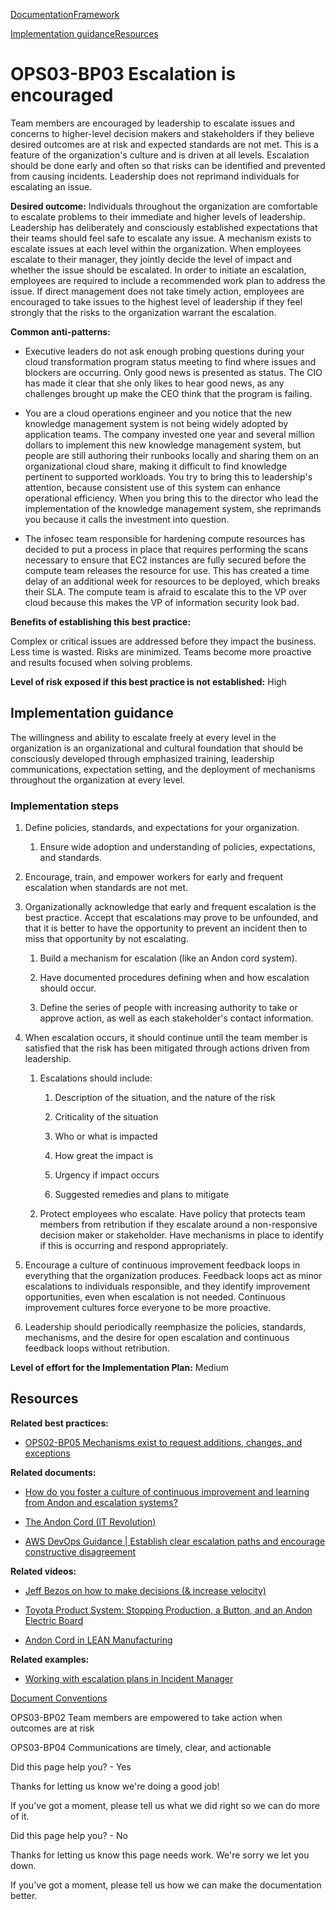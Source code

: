 [Documentation](/index.html)[Framework](welcome.html)

[Implementation guidance](#implementation-guidance)[Resources](#resources)

# OPS03-BP03 Escalation is encouraged

Team members are encouraged by leadership to escalate issues and concerns to higher-level decision makers and stakeholders if they believe desired outcomes are at risk and expected standards are not met. This is a feature of the organization's culture and is driven at all levels. Escalation should be done early and often so that risks can be identified and prevented from causing incidents. Leadership does not reprimand individuals for escalating an issue.

**Desired outcome:** Individuals throughout the organization are comfortable to escalate problems to their immediate and higher levels of leadership. Leadership has deliberately and consciously established expectations that their teams should feel safe to escalate any issue. A mechanism exists to escalate issues at each level within the organization. When employees escalate to their manager, they jointly decide the level of impact and whether the issue should be escalated. In order to initiate an escalation, employees are required to include a recommended work plan to address the issue. If direct management does not take timely action, employees are encouraged to take issues to the highest level of leadership if they feel strongly that the risks to the organization warrant the escalation.

**Common anti-patterns:**

* Executive leaders do not ask enough probing questions during your cloud transformation program status meeting to find where issues and blockers are occurring. Only good news is presented as status. The CIO has made it clear that she only likes to hear good news, as any challenges brought up make the CEO think that the program is failing.

* You are a cloud operations engineer and you notice that the new knowledge management system is not being widely adopted by application teams. The company invested one year and several million dollars to implement this new knowledge management system, but people are still authoring their runbooks locally and sharing them on an organizational cloud share, making it difficult to find knowledge pertinent to supported workloads. You try to bring this to leadership's attention, because consistent use of this system can enhance operational efficiency. When you bring this to the director who lead the implementation of the knowledge management system, she reprimands you because it calls the investment into question.

* The infosec team responsible for hardening compute resources has decided to put a process in place that requires performing the scans necessary to ensure that EC2 instances are fully secured before the compute team releases the resource for use. This has created a time delay of an additional week for resources to be deployed, which breaks their SLA. The compute team is afraid to escalate this to the VP over cloud because this makes the VP of information security look bad.

**Benefits of establishing this best practice:**

Complex or critical issues are addressed before they impact the business. Less time is wasted. Risks are minimized. Teams become more proactive and results focused when solving problems.

**Level of risk exposed if this best practice is not established:** High

## Implementation guidance

The willingness and ability to escalate freely at every level in the organization is an organizational and cultural foundation that should be consciously developed through emphasized training, leadership communications, expectation setting, and the deployment of mechanisms throughout the organization at every level.

### Implementation steps

1. Define policies, standards, and expectations for your organization.

   1. Ensure wide adoption and understanding of policies, expectations, and standards.

2. Encourage, train, and empower workers for early and frequent escalation when standards are not met.

3. Organizationally acknowledge that early and frequent escalation is the best practice. Accept that escalations may prove to be unfounded, and that it is better to have the opportunity to prevent an incident then to miss that opportunity by not escalating.

   1. Build a mechanism for escalation (like an Andon cord system).

   2. Have documented procedures defining when and how escalation should occur.

   3. Define the series of people with increasing authority to take or approve action, as well as each stakeholder's contact information.

4. When escalation occurs, it should continue until the team member is satisfied that the risk has been mitigated through actions driven from leadership.

   1. Escalations should include:

      1. Description of the situation, and the nature of the risk

      2. Criticality of the situation

      3. Who or what is impacted

      4. How great the impact is

      5. Urgency if impact occurs

      6. Suggested remedies and plans to mitigate

   2. Protect employees who escalate. Have policy that protects team members from retribution if they escalate around a non-responsive decision maker or stakeholder. Have mechanisms in place to identify if this is occurring and respond appropriately.

5. Encourage a culture of continuous improvement feedback loops in everything that the organization produces. Feedback loops act as minor escalations to individuals responsible, and they identify improvement opportunities, even when escalation is not needed. Continuous improvement cultures force everyone to be more proactive.

6. Leadership should periodically reemphasize the policies, standards, mechanisms, and the desire for open escalation and continuous feedback loops without retribution.

**Level of effort for the Implementation Plan:** Medium

## Resources

**Related best practices:**

* [OPS02-BP05 Mechanisms exist to request additions, changes, and exceptions](./ops_ops_model_req_add_chg_exception.html)

**Related documents:**

* [How do you foster a culture of continuous improvement and learning from Andon and escalation systems?](https://www.linkedin.com/advice/0/how-do-you-foster-culture-continuous-improvement-7054190310033145857)

* [The Andon Cord (IT Revolution)](https://itrevolution.com/articles/kata/)

* [AWS DevOps Guidance | Establish clear escalation paths and encourage constructive disagreement](https://docs.aws.amazon.com/wellarchitected/latest/devops-guidance/oa.bcl.5-establish-clear-escalation-paths-and-encourage-constructive-disagreement.html)

**Related videos:**

* [Jeff Bezos on how to make decisions (& increase velocity)](https://www.youtube.com/watch?v=VFwCGECvq4I)

* [Toyota Product System: Stopping Production, a Button, and an Andon Electric Board](https://youtu.be/TUKpxjAftnk?si=qohtCCX0q78GDzJu)

* [Andon Cord in LEAN Manufacturing](https://youtu.be/HshopyQk720?si=1XJkpCSqJSpk_zE6)

**Related examples:**

* [Working with escalation plans in Incident Manager](https://docs.aws.amazon.com/incident-manager/latest/userguide/escalation.html)


[Document Conventions](/general/latest/gr/docconventions.html)

OPS03-BP02 Team members are empowered to take action when outcomes are at risk

OPS03-BP04 Communications are timely, clear, and actionable

Did this page help you? - Yes

Thanks for letting us know we're doing a good job!

If you've got a moment, please tell us what we did right so we can do more of it.

Did this page help you? - No

Thanks for letting us know this page needs work. We're sorry we let you down.

If you've got a moment, please tell us how we can make the documentation better.</awsdocs-view></awsui-app-layout>